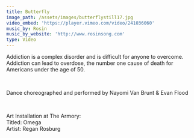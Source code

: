 ```yaml
---
title: Butterfly
image_path: /assets/images/butterflystill17.jpg
video_embed: 'https://player.vimeo.com/video/241036060'
music_by: Rosin
music_by_website: 'http://www.rosinsong.com'
type: Video
---
```



Addiction is a complex disorder and is difficult for anyone to overcome. Addiction can lead to overdose, the number one cause of death for Americans under the age of 50.&nbsp;

&nbsp;

Dance choreographed and performed by Nayomi Van Brunt & Evan Flood

&nbsp;

Art Installation at The Armory:&nbsp;<br>Titled: Omega<br>Artist: Regan Rosburg